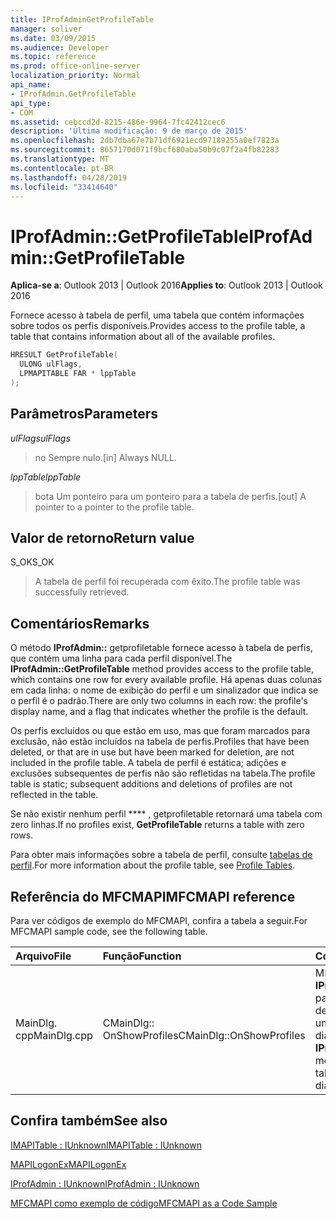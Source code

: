 ```yaml
---
title: IProfAdminGetProfileTable
manager: soliver
ms.date: 03/09/2015
ms.audience: Developer
ms.topic: reference
ms.prod: office-online-server
localization_priority: Normal
api_name:
- IProfAdmin.GetProfileTable
api_type:
- COM
ms.assetid: cebccd2d-8215-486e-9964-7fc42412cec6
description: 'Última modificação: 9 de março de 2015'
ms.openlocfilehash: 2db7dba67e7b71df6921ecd97189255a0ef7823a
ms.sourcegitcommit: 8657170d071f9bcf680aba50b9c07f2a4fb82283
ms.translationtype: MT
ms.contentlocale: pt-BR
ms.lasthandoff: 04/28/2019
ms.locfileid: "33414640"
---
```

# <a name="iprofadmingetprofiletable"></a><span data-ttu-id="d695d-103">IProfAdmin::GetProfileTable</span><span class="sxs-lookup"><span data-stu-id="d695d-103">IProfAdmin::GetProfileTable</span></span>

  
  
<span data-ttu-id="d695d-104">**Aplica-se a**: Outlook 2013 | Outlook 2016</span><span class="sxs-lookup"><span data-stu-id="d695d-104">**Applies to**: Outlook 2013 | Outlook 2016</span></span> 
  
<span data-ttu-id="d695d-105">Fornece acesso à tabela de perfil, uma tabela que contém informações sobre todos os perfis disponíveis.</span><span class="sxs-lookup"><span data-stu-id="d695d-105">Provides access to the profile table, a table that contains information about all of the available profiles.</span></span>
  
```cpp
HRESULT GetProfileTable(
  ULONG ulFlags,
  LPMAPITABLE FAR * lppTable
);
```

## <a name="parameters"></a><span data-ttu-id="d695d-106">Parâmetros</span><span class="sxs-lookup"><span data-stu-id="d695d-106">Parameters</span></span>

 <span data-ttu-id="d695d-107">_ulFlags_</span><span class="sxs-lookup"><span data-stu-id="d695d-107">_ulFlags_</span></span>
  
> <span data-ttu-id="d695d-108">no Sempre nulo.</span><span class="sxs-lookup"><span data-stu-id="d695d-108">[in] Always NULL.</span></span>
    
 <span data-ttu-id="d695d-109">_lppTable_</span><span class="sxs-lookup"><span data-stu-id="d695d-109">_lppTable_</span></span>
  
> <span data-ttu-id="d695d-110">bota Um ponteiro para um ponteiro para a tabela de perfis.</span><span class="sxs-lookup"><span data-stu-id="d695d-110">[out] A pointer to a pointer to the profile table.</span></span>
    
## <a name="return-value"></a><span data-ttu-id="d695d-111">Valor de retorno</span><span class="sxs-lookup"><span data-stu-id="d695d-111">Return value</span></span>

<span data-ttu-id="d695d-112">S_OK</span><span class="sxs-lookup"><span data-stu-id="d695d-112">S_OK</span></span> 
  
> <span data-ttu-id="d695d-113">A tabela de perfil foi recuperada com êxito.</span><span class="sxs-lookup"><span data-stu-id="d695d-113">The profile table was successfully retrieved.</span></span>
    
## <a name="remarks"></a><span data-ttu-id="d695d-114">Comentários</span><span class="sxs-lookup"><span data-stu-id="d695d-114">Remarks</span></span>

<span data-ttu-id="d695d-115">O método **IProfAdmin::** getprofiletable fornece acesso à tabela de perfis, que contém uma linha para cada perfil disponível.</span><span class="sxs-lookup"><span data-stu-id="d695d-115">The **IProfAdmin::GetProfileTable** method provides access to the profile table, which contains one row for every available profile.</span></span> <span data-ttu-id="d695d-116">Há apenas duas colunas em cada linha: o nome de exibição do perfil e um sinalizador que indica se o perfil é o padrão.</span><span class="sxs-lookup"><span data-stu-id="d695d-116">There are only two columns in each row: the profile's display name, and a flag that indicates whether the profile is the default.</span></span> 
  
<span data-ttu-id="d695d-117">Os perfis excluídos ou que estão em uso, mas que foram marcados para exclusão, não estão incluídos na tabela de perfis.</span><span class="sxs-lookup"><span data-stu-id="d695d-117">Profiles that have been deleted, or that are in use but have been marked for deletion, are not included in the profile table.</span></span> <span data-ttu-id="d695d-118">A tabela de perfil é estática; adições e exclusões subsequentes de perfis não são refletidas na tabela.</span><span class="sxs-lookup"><span data-stu-id="d695d-118">The profile table is static; subsequent additions and deletions of profiles are not reflected in the table.</span></span> 
  
<span data-ttu-id="d695d-119">Se não existir nenhum perfil \*\*\*\* , getprofiletable retornará uma tabela com zero linhas.</span><span class="sxs-lookup"><span data-stu-id="d695d-119">If no profiles exist, **GetProfileTable** returns a table with zero rows.</span></span> 
  
<span data-ttu-id="d695d-120">Para obter mais informações sobre a tabela de perfil, consulte [tabelas de perfil](profile-tables.md).</span><span class="sxs-lookup"><span data-stu-id="d695d-120">For more information about the profile table, see [Profile Tables](profile-tables.md).</span></span> 
  
## <a name="mfcmapi-reference"></a><span data-ttu-id="d695d-121">Referência do MFCMAPI</span><span class="sxs-lookup"><span data-stu-id="d695d-121">MFCMAPI reference</span></span>

<span data-ttu-id="d695d-122">Para ver códigos de exemplo do MFCMAPI, confira a tabela a seguir.</span><span class="sxs-lookup"><span data-stu-id="d695d-122">For MFCMAPI sample code, see the following table.</span></span>
  
|<span data-ttu-id="d695d-123">**Arquivo**</span><span class="sxs-lookup"><span data-stu-id="d695d-123">**File**</span></span>|<span data-ttu-id="d695d-124">**Função**</span><span class="sxs-lookup"><span data-stu-id="d695d-124">**Function**</span></span>|<span data-ttu-id="d695d-125">**Comentário**</span><span class="sxs-lookup"><span data-stu-id="d695d-125">**Comment**</span></span>|
|:-----|:-----|:-----|
|<span data-ttu-id="d695d-126">MainDlg. cpp</span><span class="sxs-lookup"><span data-stu-id="d695d-126">MainDlg.cpp</span></span>  <br/> |<span data-ttu-id="d695d-127">CMainDlg:: OnShowProfiles</span><span class="sxs-lookup"><span data-stu-id="d695d-127">CMainDlg::OnShowProfiles</span></span>  <br/> |<span data-ttu-id="d695d-128">MFCMAPI usa o método **IProfAdmin::** getprofiletable para fazer com que a tabela de perfil seja exibida em uma nova caixa de diálogo.</span><span class="sxs-lookup"><span data-stu-id="d695d-128">MFCMAPI uses the **IProfAdmin::GetProfileTable** method to get the profile table to display in a new dialog box.</span></span>  <br/> |
   
## <a name="see-also"></a><span data-ttu-id="d695d-129">Confira também</span><span class="sxs-lookup"><span data-stu-id="d695d-129">See also</span></span>



[<span data-ttu-id="d695d-130">IMAPITable : IUnknown</span><span class="sxs-lookup"><span data-stu-id="d695d-130">IMAPITable : IUnknown</span></span>](imapitableiunknown.md)
  
[<span data-ttu-id="d695d-131">MAPILogonEx</span><span class="sxs-lookup"><span data-stu-id="d695d-131">MAPILogonEx</span></span>](mapilogonex.md)
  
[<span data-ttu-id="d695d-132">IProfAdmin : IUnknown</span><span class="sxs-lookup"><span data-stu-id="d695d-132">IProfAdmin : IUnknown</span></span>](iprofadminiunknown.md)


[<span data-ttu-id="d695d-133">MFCMAPI como exemplo de código</span><span class="sxs-lookup"><span data-stu-id="d695d-133">MFCMAPI as a Code Sample</span></span>](mfcmapi-as-a-code-sample.md)

